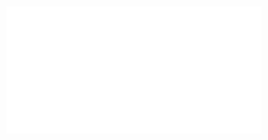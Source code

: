 <div align="center"   height="200px">
	<img src="https://github.com/ariary/ariary/raw/main/animated.svg?sanitize=true">
</div>

